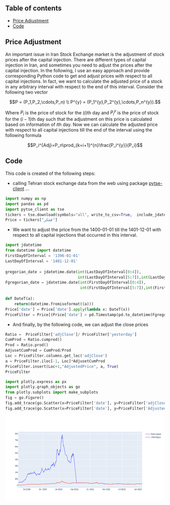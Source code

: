
## Table of contents
* [Price Adjustment](#Price-Adjustment)
* [Code](#Code)

## Price Adjustment
 An important issue in Iran Stock Exchange market is the adjustment of stock prices after the capital injection. There are different types of capital injection in Iran, and sometimes you need to adjust the prices after the capital injection. In the following, I use an easy approach and provide corresponding Python code to get and adjust prices with respect to all capital injections. In fact, we want to calculate the adjusted price of a stock in any arbitrary interval with respect to the end of this interval. Consider the following two vector
 ```math
 P = (P_1,P_2,\cdots,P_n) \\
 P^{y} = (P_1^{y},P_2^{y},\cdots,P_n^{y}).
 ```
 Where $P_i$ is the price of stock  for the ($i$)th day and $P_i^{y}$ is the price of stock  for the ($i-1$)th day such that the adjustment on this price is calculated based on information of $i$th day. Now we can calculate the adjusted price with respect to all capital injections till the end of the interval using the following formula
 ```math
 P_i^{Adj}=P_n\prod_{k=i+1}^{n}\frac{P_i^{y}}{P_i}
 ```
## Code
This code is created of the following steps:
* calling Tehran stock exchange data from the web using package [pytse-client](https://pypi.org/project/pytse-client/) ...
```python
import numpy as np
import pandas as pd
import pytse_client as tse
tickers = tse.download(symbols="all", write_to_csv=True,  include_jdate=True)
Price = tickers["قشکر"]
```

* We want to adjust the price from the 1400-01-01 till the 1401-12-01 with respect to all capital injections that occurred in this interval.
```python
import jdatetime
from datetime import datetime
FirstDayOfInterval = '1396-01-01'
LastDayOfInterval = '1401-12-01'

gregorian_date = jdatetime.date(int(LastDayOfInterval[0:4]),
                                int(LastDayOfInterval[5:7]),int(LastDayOfInterval[8:10])).togregorian()
Fgregorian_date = jdatetime.date(int(FirstDayOfInterval[0:4]),
                                 int(FirstDayOfInterval[5:7]),int(FirstDayOfInterval[8:10])).togregorian()

def DateT(a):
    return(datetime.fromisoformat((a)))
Price['date'] = Price['date'].apply(lambda x: DateT(x))
PriceFilter = Price[(Price['date'] > pd.Timestamp(pd.to_datetime(Fgregorian_date))) & (Price['date'] < pd.Timestamp(pd.to_datetime(gregorian_date)))]
```
* And finally, by the following code, we can adjust the close prices
```python
Ratio =  PriceFilter['adjClose']/ PriceFilter['yesterday']
CumProd = Ratio.cumprod()
Prod = Ratio.prod()
AdjusetCumProd = CumProd/Prod
Loc = PriceFilter.columns.get_loc('adjClose')
a = PriceFilter.iloc[-1, Loc]*AdjusetCumProd
PriceFilter.insert(Loc+1,"AdjustedPrice", a, True)
PriceFilter

```
```python
import plotly.express as px 
import plotly.graph_objects as go
from plotly.subplots import make_subplots
fig = go.Figure()
fig.add_trace(go.Scatter(x=PriceFilter['date'], y=PriceFilter['adjClose'],name="BeforAdjust"))
fig.add_trace(go.Scatter(x=PriceFilter['date'], y=PriceFilter['AdjustedPrice'], name="AfterAdjust"))
```
![image info](./newplot.png)
	